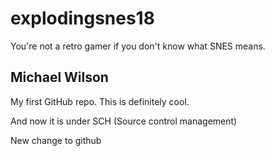 # explodingsnes18
You're not a retro gamer if you don't know what SNES means.  
## Michael Wilson
My first GitHub repo. This is definitely cool.

And now it is under SCH (Source control management)

New change to github